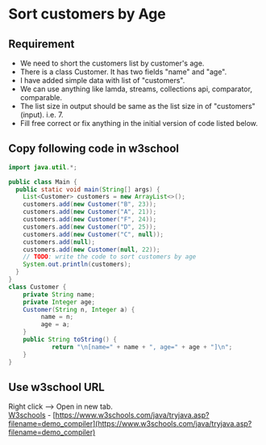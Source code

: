 # Sort customers by Age

## Requirement

* We need to short the customers list by customer's age.
* There is a class Customer. It has two fields "name" and "age".
* I have added simple data with list of "customers".
* We can use anything like lamda, streams, collections api, comparator, comparable.
* The list size in output should be same as the list size in of "customers" (input). i.e. 7.
* Fill free correct or fix anything in the initial version of code listed below.

## Copy following code in w3school

```java
import java.util.*;

public class Main {
  public static void main(String[] args) {
    List<Customer> customers = new ArrayList<>();
    customers.add(new Customer("B", 23));
    customers.add(new Customer("A", 21));
    customers.add(new Customer("F", 24));
    customers.add(new Customer("D", 25));
    customers.add(new Customer("C", null));
    customers.add(null);
    customers.add(new Customer(null, 22));
    // TODO: write the code to sort customers by age
    System.out.println(customers);
  }
}
class Customer {
    private String name;
    private Integer age;
    Customer(String n, Integer a) {
         name = n;
         age = a;
    }
    public String toString() {
            return "\n[name=" + name + ", age=" + age + "]\n";
    }
}
```

## Use w3school URL

Right click --> Open in new tab. <br>
<a href="https://www.w3schools.com/java/tryjava.asp?filename=demo_compiler" target="_blank">W3schools</a> - [https://www.w3schools.com/java/tryjava.asp?filename=demo_compiler](https://www.w3schools.com/java/tryjava.asp?filename=demo_compiler)
